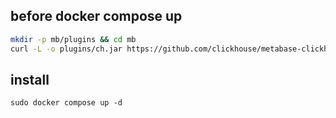 ## before docker compose  up
```bash
mkdir -p mb/plugins && cd mb
curl -L -o plugins/ch.jar https://github.com/clickhouse/metabase-clickhouse-driver/releases/download/0.9.0/clickhouse.metabase-driver.jar
```

## install

```
sudo docker compose up -d
```

